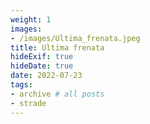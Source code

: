 ```yaml
---
weight: 1
images:
- /images/Ultima_frenata.jpeg
title: Ultima frenata
hideExif: true
hideDate: true
date: 2022-07-23
tags:
- archive # all posts
- strade
---
```

